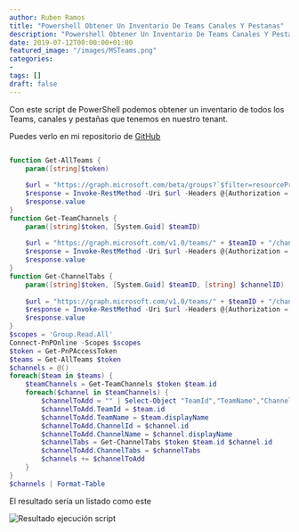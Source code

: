```yaml
---
author: Ruben Ramos
title: "Powershell Obtener Un Inventario De Teams Canales Y Pestanas"
description: "Powershell Obtener Un Inventario De Teams Canales Y Pestanas"
date: 2019-07-12T00:00:00+01:00
featured_image: "/images/MSTeams.png"
categories:
- 
tags: []
draft: false
---
```


Con este script de PowerShell podemos obtener un inventario de todos los Teams, canales y pestañas que tenemos en nuestro tenant.

Puedes verlo en mi repositorio de [GitHub](https://github.com/rubenr79/MSTeams-PS/blob/master/Get-AllTeamsTabs.ps1)

```powershell

function Get-AllTeams {
    param([string]$token)
    
    $url = "https://graph.microsoft.com/beta/groups?`$filter=resourceProvisioningOptions/Any(x:x eq 'Team')"
    $response = Invoke-RestMethod -Uri $url -Headers @{Authorization = "Bearer $token"}
    $response.value
}
function Get-TeamChannels {
    param([string]$token, [System.Guid] $teamID)
    
    $url = "https://graph.microsoft.com/v1.0/teams/" + $teamID + "/channels"
    $response = Invoke-RestMethod -Uri $url -Headers @{Authorization = "Bearer $token"}
    $response.value
}
function Get-ChannelTabs {
    param([string]$token, [System.Guid] $teamID, [string] $channelID)
    
    $url = "https://graph.microsoft.com/v1.0/teams/" + $teamID + "/channels/" + $channelID + "/tabs"
    $response = Invoke-RestMethod -Uri $url -Headers @{Authorization = "Bearer $token"}
    $response.value
}
$scopes = 'Group.Read.All'
Connect-PnPOnline -Scopes $scopes
$token = Get-PnPAccessToken
$teams = Get-AllTeams $token
$channels = @()
foreach($team in $teams) {
    $teamChannels = Get-TeamChannels $token $team.id
    foreach($channel in $teamChannels) {
        $channelToAdd = "" | Select-Object "TeamId","TeamName","ChannelId","ChannelName", "ChannelTabs"
        $channelToAdd.TeamId = $team.id
        $channelToAdd.TeamName = $team.displayName
        $channelToAdd.ChannelId = $channel.id
        $channelToAdd.ChannelName = $channel.displayName
        $channelTabs = Get-ChannelTabs $token $team.id $channel.id
        $channelToAdd.ChannelTabs = $channelTabs
        $channels += $channelToAdd
    }
}
$channels | Format-Table

```
El resultado sería un listado como este

![Resultado ejecución script](/images/powershell-obtener-un-inventario-de-teams-canales-y-pestanas-01.png)